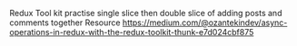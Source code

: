 Redux Tool kit practise 
single slice then double slice of adding posts and comments together
Resource
https://medium.com/@ozantekindev/async-operations-in-redux-with-the-redux-toolkit-thunk-e7d024cbf875 
